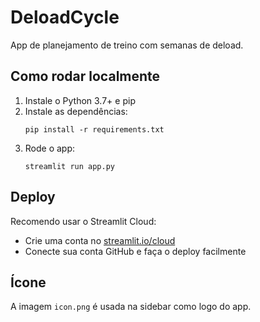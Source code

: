 
# DeloadCycle

App de planejamento de treino com semanas de deload.

## Como rodar localmente

1. Instale o Python 3.7+ e pip
2. Instale as dependências:
   ```
   pip install -r requirements.txt
   ```
3. Rode o app:
   ```
   streamlit run app.py
   ```

## Deploy

Recomendo usar o Streamlit Cloud:
- Crie uma conta no [streamlit.io/cloud](https://streamlit.io/cloud)
- Conecte sua conta GitHub e faça o deploy facilmente

## Ícone

A imagem `icon.png` é usada na sidebar como logo do app.
